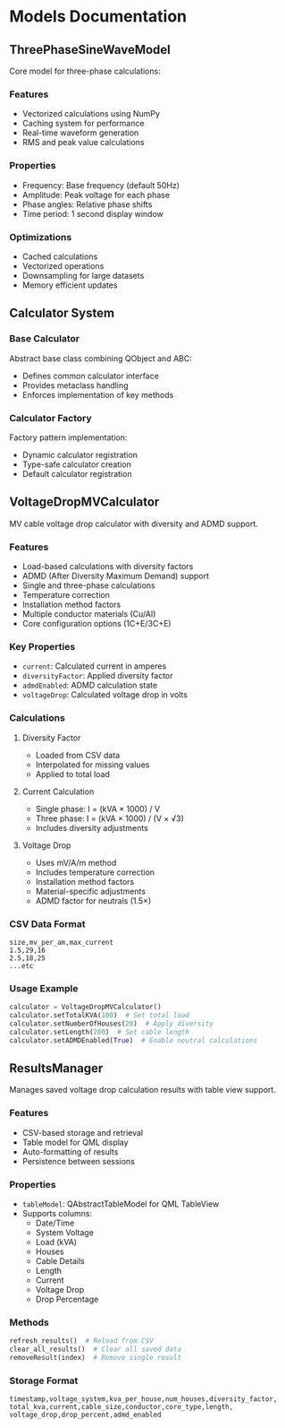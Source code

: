 # Models Documentation

## ThreePhaseSineWaveModel
Core model for three-phase calculations:

### Features
- Vectorized calculations using NumPy
- Caching system for performance
- Real-time waveform generation
- RMS and peak value calculations

### Properties
- Frequency: Base frequency (default 50Hz)
- Amplitude: Peak voltage for each phase
- Phase angles: Relative phase shifts
- Time period: 1 second display window

### Optimizations
- Cached calculations
- Vectorized operations
- Downsampling for large datasets
- Memory efficient updates

## Calculator System

### Base Calculator
Abstract base class combining QObject and ABC:
- Defines common calculator interface
- Provides metaclass handling
- Enforces implementation of key methods

### Calculator Factory
Factory pattern implementation:
- Dynamic calculator registration
- Type-safe calculator creation
- Default calculator registration

## VoltageDropMVCalculator
MV cable voltage drop calculator with diversity and ADMD support.

### Features
- Load-based calculations with diversity factors
- ADMD (After Diversity Maximum Demand) support
- Single and three-phase calculations
- Temperature correction
- Installation method factors
- Multiple conductor materials (Cu/Al)
- Core configuration options (1C+E/3C+E)

### Key Properties
- `current`: Calculated current in amperes
- `diversityFactor`: Applied diversity factor
- `admdEnabled`: ADMD calculation state
- `voltageDrop`: Calculated voltage drop in volts

### Calculations
1. Diversity Factor
   - Loaded from CSV data
   - Interpolated for missing values
   - Applied to total load

2. Current Calculation
   - Single phase: I = (kVA × 1000) / V
   - Three phase: I = (kVA × 1000) / (V × √3)
   - Includes diversity adjustments

3. Voltage Drop
   - Uses mV/A/m method
   - Includes temperature correction
   - Installation method factors
   - Material-specific adjustments
   - ADMD factor for neutrals (1.5×)

### CSV Data Format
```csv
size,mv_per_am,max_current
1.5,29,16
2.5,18,25
...etc
```

### Usage Example
```python
calculator = VoltageDropMVCalculator()
calculator.setTotalKVA(100)  # Set total load
calculator.setNumberOfHouses(20)  # Apply diversity
calculator.setLength(200)  # Set cable length
calculator.setADMDEnabled(True)  # Enable neutral calculations
```

## ResultsManager
Manages saved voltage drop calculation results with table view support.

### Features
- CSV-based storage and retrieval
- Table model for QML display
- Auto-formatting of results
- Persistence between sessions

### Properties
- `tableModel`: QAbstractTableModel for QML TableView
- Supports columns:
  - Date/Time
  - System Voltage
  - Load (kVA)
  - Houses
  - Cable Details
  - Length
  - Current
  - Voltage Drop
  - Drop Percentage

### Methods
```python
refresh_results()  # Reload from CSV
clear_all_results()  # Clear all saved data
removeResult(index)  # Remove single result
```

### Storage Format
```csv
timestamp,voltage_system,kva_per_house,num_houses,diversity_factor,
total_kva,current,cable_size,conductor,core_type,length,
voltage_drop,drop_percent,admd_enabled
```
